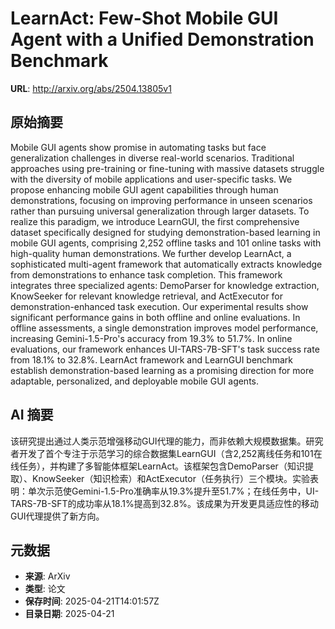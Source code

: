 # LearnAct: Few-Shot Mobile GUI Agent with a Unified Demonstration Benchmark

**URL**: http://arxiv.org/abs/2504.13805v1

## 原始摘要

Mobile GUI agents show promise in automating tasks but face generalization
challenges in diverse real-world scenarios. Traditional approaches using
pre-training or fine-tuning with massive datasets struggle with the diversity
of mobile applications and user-specific tasks. We propose enhancing mobile GUI
agent capabilities through human demonstrations, focusing on improving
performance in unseen scenarios rather than pursuing universal generalization
through larger datasets. To realize this paradigm, we introduce LearnGUI, the
first comprehensive dataset specifically designed for studying
demonstration-based learning in mobile GUI agents, comprising 2,252 offline
tasks and 101 online tasks with high-quality human demonstrations. We further
develop LearnAct, a sophisticated multi-agent framework that automatically
extracts knowledge from demonstrations to enhance task completion. This
framework integrates three specialized agents: DemoParser for knowledge
extraction, KnowSeeker for relevant knowledge retrieval, and ActExecutor for
demonstration-enhanced task execution. Our experimental results show
significant performance gains in both offline and online evaluations. In
offline assessments, a single demonstration improves model performance,
increasing Gemini-1.5-Pro's accuracy from 19.3% to 51.7%. In online
evaluations, our framework enhances UI-TARS-7B-SFT's task success rate from
18.1% to 32.8%. LearnAct framework and LearnGUI benchmark establish
demonstration-based learning as a promising direction for more adaptable,
personalized, and deployable mobile GUI agents.


## AI 摘要

该研究提出通过人类示范增强移动GUI代理的能力，而非依赖大规模数据集。研究者开发了首个专注于示范学习的综合数据集LearnGUI（含2,252离线任务和101在线任务），并构建了多智能体框架LearnAct。该框架包含DemoParser（知识提取）、KnowSeeker（知识检索）和ActExecutor（任务执行）三个模块。实验表明：单次示范使Gemini-1.5-Pro准确率从19.3%提升至51.7%；在线任务中，UI-TARS-7B-SFT的成功率从18.1%提高到32.8%。该成果为开发更具适应性的移动GUI代理提供了新方向。

## 元数据

- **来源**: ArXiv
- **类型**: 论文
- **保存时间**: 2025-04-21T14:01:57Z
- **目录日期**: 2025-04-21
